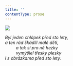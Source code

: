 ```yaml
---
title: ''
contentType: prose
---
```


![](../Images/007.jpg)

_Byl jeden chlápek před sto lety,  
a ten rád škádlil malé děti,  
         a tak si pro ně hezky  
         vymýšlel třesky plesky  
i s obrázkama před sto lety._
